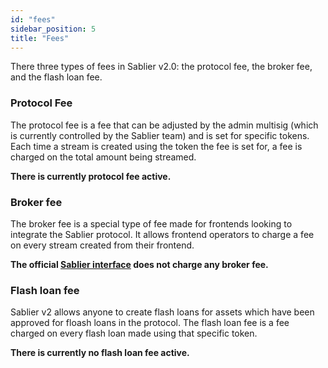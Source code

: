 ```yaml
---
id: "fees"
sidebar_position: 5
title: "Fees"
---
```


There three types of fees in Sablier v2.0: the protocol fee, the broker fee, and the flash loan fee.

### Protocol Fee

The protocol fee is a fee that can be adjusted by the admin multisig (which is currently controlled by the Sablier team)
and is set for specific tokens. Each time a stream is created using the token the fee is set for, a fee is charged on
the total amount being streamed.

**There is currently protocol fee active.**

### Broker fee

The broker fee is a special type of fee made for frontends looking to integrate the Sablier protocol. It allows frontend
operators to charge a fee on every stream created from their frontend.

**The official [Sablier interface](https://app.sablier.com) does not charge any broker fee.**

### Flash loan fee

Sablier v2 allows anyone to create flash loans for assets which have been approved for floash loans in the protocol. The
flash loan fee is a fee charged on every flash loan made using that specific token.

**There is currently no flash loan fee active.**
